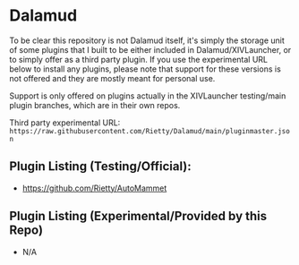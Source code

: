 # Dalamud

To be clear this repository is not Dalamud itself, it's simply the storage unit of some plugins that I built to be either included in Dalamud/XIVLauncher, or to simply offer as a third party plugin. If you use the experimental URL below to install any plugins, please note that support for these versions is not offered and they are mostly meant for personal use.

Support is only offered on plugins actually in the XIVLauncher testing/main plugin branches, which are in their own repos.

Third party experimental URL: `https://raw.githubusercontent.com/Rietty/Dalamud/main/pluginmaster.json`

## Plugin Listing (Testing/Official):
- https://github.com/Rietty/AutoMammet

## Plugin Listing (Experimental/Provided by this Repo)
- N/A
